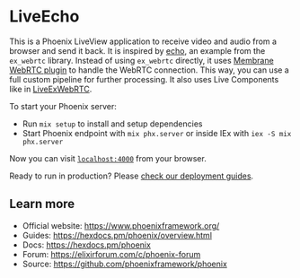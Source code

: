 # LiveEcho

This is a Phoenix LiveView application to receive video and audio from a browser
and send it back.  It is inspired by
[echo](https://github.com/elixir-webrtc/ex_webrtc/tree/master/examples/echo), an
example from the `ex_webrtc` library.  Instead of using `ex_webrtc` directly, it
uses [Membrane WebRTC
plugin](https://membraneframework.org/plugins/membrane_webrtc_plugin/overview.html)
to handle the WebRTC connection.  This way, you can use a full custom pipeline
for further processing. It also uses Live Components like in
[LiveExWebRTC](https://github.com/elixir-webrtc/live_ex_webrtc).

To start your Phoenix server:

  * Run `mix setup` to install and setup dependencies
  * Start Phoenix endpoint with `mix phx.server` or inside IEx with `iex -S mix phx.server`

Now you can visit [`localhost:4000`](http://localhost:4000) from your browser.

Ready to run in production? Please [check our deployment guides](https://hexdocs.pm/phoenix/deployment.html).

## Learn more

  * Official website: https://www.phoenixframework.org/
  * Guides: https://hexdocs.pm/phoenix/overview.html
  * Docs: https://hexdocs.pm/phoenix
  * Forum: https://elixirforum.com/c/phoenix-forum
  * Source: https://github.com/phoenixframework/phoenix
